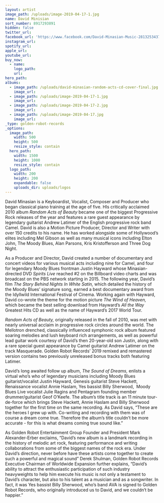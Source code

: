 ```yaml
---
layout: artist
image_path: /uploads/image-2019-04-17-1.jpg
name: David Minisian
sort_number: 8917293891
hidden: false
twitter_url:
facebook_url: 'https://www.facebook.com/David-Minasian-Music-281325343740/'
instagram_url:
spotify_url:
apple_url:
youtube_url:
buy_now:
  - name:
    logo_path:
    url:
hero_path:
albums:
  - image_path: /uploads/david-minasian-random-acts-cd-cover-final.jpg
    image_url:
  - image_path: /uploads/image-2019-04-17-1.jpg
    image_url:
  - image_path: /uploads/image-2019-04-17-2.jpg
    image_url:
  - image_path: /uploads/image-2019-04-17.jpg
    image_url:
_type: golden-robot-records
_options:
  image_path:
    width: 500
    height: 500
    resize_style: contain
  hero_path:
    width: 1500
    height: 1000
    resize_style: contain
  logo_path:
    width: 200
    height: 200
    expandable: false
    uploads_dir: uploads/logos
---
```


David Minasian is a Keyboardist, Vocalist, Composer and Producer who began classical piano training at the age of five. HIs critically acclaimed 2010 album *Random Acts of Beauty* became one of the biggest Progressive Rock releases of the year and features a rare guest appearance by legendary guitarist Andrew Latimer of the English progressive rock band Camel. David is also a Motion Picture Producer, Director and Writer with over 150 credits to his name. He has worked alongside some of Hollywood’s elites including Mel Gibson as well as many musical icons including Elton John, The Moody Blues, Alan Parsons, Kris Kristofferson and Three Dog Night.

As a Producer and Director, David created a number of documentary and concert videos for various musical acts including nine for Camel, and four for legendary Moody Blues frontman Justin Hayward whose Minasian-directed DVD *Spirits Live* reached \#2 on the Billboard video charts and was broadcast on the PBS network starting in 2015. The following year, David’s film *The Story Behind Nights In White Satin,* which detailed the history of the Moody Blues’ signature song, earned a best documentary award from the Idyllwild International Festival of Cinema. Working again with Hayward, David co-wrote the theme for the motion picture *The Wind of Heaven,* which became the best selling download from Hayward’s *All the Way* Greatest Hits CD as well as the name of Hayward’s 2017 World Tour.

*Random Acts of Beauty,* originally released in the fall of 2010, was met with nearly universal acclaim in progressive rock circles around the world. The Mellotron drenched, classically influenced symphonic rock album featured soaring melodies and lush keyboard rich arrangements, as well as powerful lead guitar work courtesy of David’s then 20-year-old son Justin, along with a rare special guest appearance by Camel guitarist Andrew Latimer on the track Masquerade. Golden Robot Records’ 2019 remixed and remastered version contains two previously unreleased bonus tracks both featuring Latimer.

David’s long awaited follow up album, *The Sound of Dreams,* enlists a virtual who’s who of legendary musicians including Moody Blues guitarist/vocalist Justin Hayward, Genesis guitarist Steve Hackett, Renaissance vocalist Annie Haslam, Yes bassist Billy Sherwood,&nbsp; Moody Blues Live vocalist Julie Ragins and Pentagram founding member drummer/guitarist Geof O’Keefe. The album’s title track is an 11 minute tour-de-force which brings Steve Hackett, Annie Haslam and Billy Sherwood together for the first time on the same recording. As David says, “These are the heroes I grew up with. Co-writing and recording with them was of course a dream come true. Therefore the album’s title couldn’t be more accurate - for this is what dreams coming true sound like.”

As Golden Robot Entertainment Group Founder and President Mark Alexander-Erber exclaims, “David’s new album is a landmark recording in the history of melodic art rock, featuring performance and writing collaborations from some of the biggest names of the rock era. Under David’s direction, never before have these artists come together to create such a powerful and magical sound” Derek Shulman, Golden Robot Records Executive Chairman of Worldwide Expansion further explains, “David’s ability to attract the enthusiastic participation of such industry heavyweights to help him execute his music is not only a testament to David’s character, but also to his talent as a musician and as a songwriter. In fact, it was Yes bassist Billy Sherwood, who’s band AVA is signed to Golden Robot Records, who originally introduced us to David, and we couldn’t be happier.”

&nbsp;